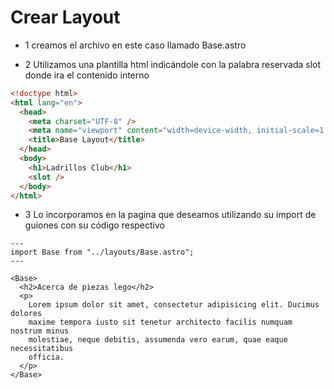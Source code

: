 # Crear Layout

- 1 creamos el archivo en este caso llamado Base.astro

- 2 Utilizamos una plantilla html indicándole con la palabra reservada slot donde ira el contenido interno

```HTML
<!doctype html>
<html lang="en">
  <head>
    <meta charset="UTF-8" />
    <meta name="viewport" content="width=device-width, initial-scale=1.0" />
    <title>Base Layout</title>
  </head>
  <body>
    <h1>Ladrillos Club</h1>
    <slot />
  </body>
</html>
```

- 3 Lo incorporamos en la pagina que deseamos utilizando su import de guiones con su código respectivo

```Astro
---
import Base from "../layouts/Base.astro";
---

<Base>
  <h2>Acerca de piezas lego</h2>
  <p>
    Lorem ipsum dolor sit amet, consectetur adipisicing elit. Ducimus dolores
    maxime tempora iusto sit tenetur architecto facilis numquam nostrum minus
    molestiae, neque debitis, assumenda vero earum, quae eaque necessitatibus
    officia.
  </p>
</Base>

```
